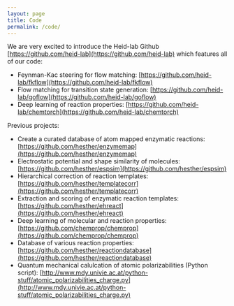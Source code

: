 ```yaml
---
layout: page
title: Code
permalink: /code/
---
```


We are very excited to introduce the Heid-lab Github [https://github.com/heid-lab](https://github.com/heid-lab) which features all of our code:
* Feynman-Kac steering for flow matching: [https://github.com/heid-lab/fkflow](https://github.com/heid-lab/fkflow)
* Flow matching for transition state generation: [https://github.com/heid-lab/goflow](https://github.com/heid-lab/goflow)
* Deep learning of reaction properties: [https://github.com/heid-lab/chemtorch](https://github.com/heid-lab/chemtorch)


Previous projects:
* Create a curated database of atom mapped enzymatic reactions: [https://github.com/hesther/enzymemap](https://github.com/hesther/enzymemap)
* Electrostatic potential and shape similarity of molecules: [https://github.com/hesther/espsim](https://github.com/hesther/espsim)
* Hierarchical correction of reaction templates: [https://github.com/hesther/templatecorr](https://github.com/hesther/templatecorr)
* Extraction and scoring of enzymatic reaction templates: [https://github.com/hesther/ehreact](https://github.com/hesther/ehreact)
* Deep learning of molecular and reaction properties: [https://github.com/chemprop/chemprop](https://github.com/chemprop/chemprop)
* Database of various reaction properties: [https://github.com/hesther/reactiondatabase](https://github.com/hesther/reactiondatabase)
* Quantum mechanical calulcation of atomic polarizabilities (Python script): [http://www.mdy.univie.ac.at/python-stuff/atomic_polarizabilities_charge.py](http://www.mdy.univie.ac.at/python-stuff/atomic_polarizabilities_charge.py)